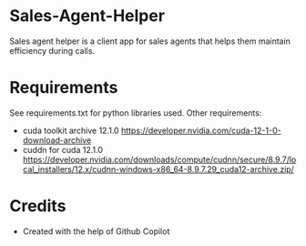 # Sales-Agent-Helper
Sales agent helper is a client app for sales agents that helps them maintain efficiency during calls.

# Requirements
See requirements.txt for python libraries used.
Other requirements:
- cuda toolkit archive 12.1.0
https://developer.nvidia.com/cuda-12-1-0-download-archive
- cuddn for cuda 12.1.0
https://developer.nvidia.com/downloads/compute/cudnn/secure/8.9.7/local_installers/12.x/cudnn-windows-x86_64-8.9.7.29_cuda12-archive.zip/

# Credits
- Created with the help of Github Copilot